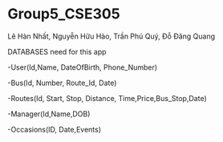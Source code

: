 # Group5_CSE305
 Lê Hàn Nhất, Nguyễn Hữu Hào, Trần Phú Quý, Đỗ Đăng Quang


 DATABASES need for this app

 -User(Id,Name, DateOfBirth, Phone_Number)
 
 -Bus(Id, Number, Route_Id, Date)
 
 -Routes(Id, Start, Stop, Distance, Time,Price,Bus_Stop,Date)
 
 -Manager(Id,Name,DOB)
 
 -Occasions(ID, Date,Events)

 
